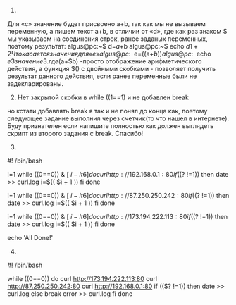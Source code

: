 1.
Для «с» значение будет присвоено a+b, так как мы не вызываем переменную, а пишем текст a+b,
в отличии от «d», где как раз знаком $ мы указываем на соединения строк, ранее заданых переменных, поэтому результат:
algus@pc:~$ d=$a+$b
algus@pc:~$ echo $d
1+2 
Что  касается значения для «e» 
algus@pc:~$ e=$(($a+$b))
algus@pc:~$ echo $e
3
значение 3. где   ($a+$b) -просто отображение арифметического действия, а функция $() с двойными скобками - позволяет получить результат данного действия, если ранее переменные были не задекларированы. 



2. Нет закрытой скобки в while ((1==1)
	и не добавлен break


но кстати добавлять break я так и не понял до конца как, поэтому следующее задание выполнил через счетчик(то что нашел в интернете). Буду признателен если напишите полностью как должен выглядеть скрипт из второго задания с break. Спасибо!


3.                                                                                                                      
#! /bin/bash

i=1
while ((0==0)) & [ $i -lt 6 ]
do
curl http://192.168.0.1:80
if (($? !=1))
then
date >> curl.log
i=$(( $i + 1 ))
fi
done


i=1
while ((0==0)) & [ $i -lt 6 ]
do
curl http://87.250.250.242:80
if (($? !=1))
then
date >> curl.log
i=$(( $i + 1 ))
fi
done

i=1
while ((0==0)) & [ $i -lt 6 ]
do
curl http://173.194.222.113:80
if (($? !=1))
then
date >> curl.log
i=$(( $i + 1 ))
fi
done


echo 'All Done!'


4.
                                                                   
#! /bin/bash


while ((0==0))
do
curl http://173.194.222.113:80
curl http://87.250.250.242:80
curl http://192.168.0.1:80
if (($? !=1))
then
date >> curl.log
else break
error >> curl.log
fi
done


